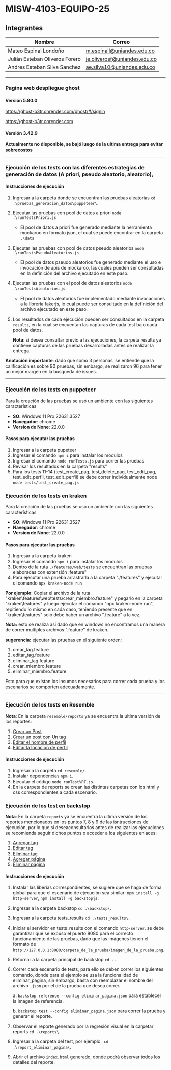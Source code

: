 # MISW-4103-EQUIPO-25

## Integrantes

|Nombre|Correo|
|---|---|
|Mateo Espinal Londoño|m.espinall@uniandes.edu.co|
|Julián Esteban Oliveros Forero|je.oliverosf@uniandes.edu.co|
|Andres Esteban Silva Sanchez|ae.silva10@uniandes.edu.co|

<hr/>

### Pagina web despliegue ghost

#### Versión 5.80.0

https://ghost-b3tr.onrender.com/ghost/#/signin

https://ghost-b3tr.onrender.com

#### Versión 3.42.9

**Actualmente no disponible, se bajó luego de la ultima entrega para evitar sobrecostos**

<hr/>

### Ejecución de los tests con las diferentes estrategias de generación de datos (A priori, pseudo aleatorio, aleatorio),


#### Instrucciones de ejecución

1. Ingresar a la carpeta donde se encuentran las pruebas aleatorias `cd .\pruebas_generacion_datos\puppeteer\`.
2. Ejecutar las pruebas con pool de datos a priori `node .\runTestsPriori.js`

   * El pool de datos a priori fue generado mediante la herramienta mockaroo en formato json, el cual se puede encontrar en la carpeta `.\data`

3. Ejecutar las pruebas con pool de datos pseudo aleatorios `node .\runTestsPseudoAleatorios.js`

   * El pool de datos pseudo aleatorios fue generado mediante el uso e invocación de apis de mockaroo, las cuales pueden ser consultadas en la definición del archivo ejecutado en este paso.
  
4. Ejecutar las pruebas con el pool de datos aleatorios `node .\runTestsAleatorios.js`.

   * El pool de datos aleatorios fue implementado mediante invocaciones a la librería fakerjs, lo cual puede ser consultado en la definición del archivo ejecutado en este paso.
  
5. Los resultados de cada ejecución pueden ser consultados en la carpeta `results`, en la cual se encuentan las capturas de cada test bajo cada pool de datos.

   **Nota**: si desea consultar previo a las ejecuciones, la carpeta results ya contiene capturas de las pruebas desarrolladas antes de realizar la entrega.

**Anotación importante**: dado que somo 3 personas, se entiende que la calificación es sobre 90 pruebas, sin embargo, se realizaron 96 para tener un mejor margen en la busqueda de issues.

<hr/>

### Ejecución de los tests en puppeteer
Para la creación de las pruebas se usó un ambiente con las siguientes características
* **SO**: Windows 11 Pro 22631.3527
* **Navegador**: chrome
* **Version de None**: 22.0.0

#### Pasos para ejecutar las pruebas
1. Ingresar a la carpeta pupeteer
2. Ingresar el comando `npm i` para instalar los modulos
3. Ingresar el comando `node runTests.js` para correr las pruebas
4. Revisar los resultados en la carpeta "results"
5. Para los tests 11-14 (test_create_pag, test_delete_pag, test_edit_pag, test_edit_perfil, test_edit_perfil) se debe correr individualmente node `node tests/test_create_pag.js`

### Ejecución de los tests en kraken
Para la creación de las pruebas se usó un ambiente con las siguientes características
* **SO**: Windows 11 Pro 22631.3527
* **Navegador**: chrome
* **Version de None**: 22.0.0

#### Pasos para ejecutar las pruebas
1. Ingresar a la carpeta kraken
2. Ingresar el comando `npm i` para instalar los modulos
3. Dentro de la ruta `./features/web/tests` se encuentran las pruebas elaboradas con extensión .feature"
4. Para ejecutar una prueba arrastrarla a la carpeta "./features" y ejecutar el comando `npx kraken-node run`

**Por ejemplo**: Copiar el archivo de la ruta "kraken\features\web\tests\crear_miembro.feature" y pegarlo en la carpeta "kraken\features" y luego ejecutar el comando "npx kraken-node run", repitiendo lo mismo en cada caso, teniendo presente que en "kraken\features" solo debe haber un archivo ".feature" a la vez.

**Nota:** esto se realiza así dado que en windows no encontramos una manera de correr multiples archivos ".feature" de kraken.

**sugerencia:** ejecutar las pruebas en el siguiente orden:

1. crear_tag.feature
2. editar_tag.feature
3. eliminar_tag.feature
4. crear_miembro.feature
5. eliminar_miembro.feature

Esto para que existan los insumos necesarios para correr cada prueba y los escenarios se comporten adecuadamente.


<hr/>

### Ejecución de los tests en Resemble


**Nota**: En la carpeta `resemble/reports` ya se encuentra la ultima versión de los reportes:
1. [Crear un Post](https://html-preview.github.io/?url=https://github.com/Mateoe/MISW-4103-EQUIPO-25/blob/main/resemble/reports/newPost/report.html)
1. [Crear un post con Un tag](https://html-preview.github.io/?url=https://github.com/Mateoe/MISW-4103-EQUIPO-25/blob/main/resemble/reports/newPostWithTag/report.html)
1. [Editar el nombre de perfil](https://html-preview.github.io/?url=https://github.com/Mateoe/MISW-4103-EQUIPO-25/blob/main/resemble/reports/EditProfileName/report.html)
1. [Editar la locacion de perfil](https://html-preview.github.io/?url=https://github.com/Mateoe/MISW-4103-EQUIPO-25/blob/main/resemble/reports/EditProfileLocation/report.html)



#### Instrucciones de ejecución
1. Ingresar a la carpeta `cd resemble/`.
2. Instalar dependencias `npm i`.
3. Ejecutar el código `node runTestVRT.js`.
4. En la carpeta de reports se crean las distintas carpetas con los html y css correspondientes a cada escenario.


### Ejecución de los test en backstop

**Nota**: En la carpeta `reports` ya se encuentra la ultima versión de los reportes mencionados en los puntos 7, 8 y 9 de las isntrucciones de ejecución, por lo que si deseaconsultarlos antes de realizar las ejecuciones se recomienda seguir dichos puntos o acceder a los siguientes enlaces:

1. [Agregar tag](https://html-preview.github.io/?url=https://github.com/Mateoe/MISW-4103-EQUIPO-25/blob/main/backstop/reports/report_agregar_tag/index.html)
1. [Editar tag](https://html-preview.github.io/?url=https://github.com/Mateoe/MISW-4103-EQUIPO-25/blob/main/backstop/reports/report_editar_tag/index.html)
1. [Eliminar tag](https://html-preview.github.io/?url=https://github.com/Mateoe/MISW-4103-EQUIPO-25/blob/main/backstop/reports/report_eliminar_tag/index.html)
1. [Agregar página](https://html-preview.github.io/?url=https://github.com/Mateoe/MISW-4103-EQUIPO-25/blob/main/backstop/reports/report_agregar_pagina/index.html)
1. [Eliminar página](https://html-preview.github.io/?url=https://github.com/Mateoe/MISW-4103-EQUIPO-25/blob/main/backstop/reports/report_eliminar_pagina/index.html)

#### Instrucciones de ejecución

1. Instalar las liberías correspondientes, se sugiere que se haga de forma global para que el escenario de ejecución sea similar: `npm install -g http-server`, `npm install -g backstopjs`.
2. Ingresar a la carpeta backstop `cd .\backstop\`.
3. Ingresar a la carpeta tests_results `cd .\tests_results\`.
4. Iniciar el servidor en tests_results con el comando `http-server`. se debe garantizar que se expuso el puerto 8080 para el correcto funcionamiento de las pruebas, dado que las imágenes tienen el formato de `http://127.0.0.1:8080/carpeta_de_la_prueba/imagen_de_la_prueba.png`.
5. Retornar a la carpeta principal de backstop `cd ..`.
6. Correr cada escenario de tests, para ello se deben correr los siguientes comando, donde para el ejemplo se usa la funcionalidad de eliminar_pagina, sin embargo, basta con reemplazar el nombre del archivo `.json` por el de la prueba que desea correr.
    
    a. `backstop reference --config eliminar_pagina.json` para establecer la imagen de referencia.
    
    b. `backstop test --config eliminar_pagina.json` para correr la prueba y generar el reporte.

7. Observar el reporte generado por la regresión visual en la carpetar reports `cd .\reports\`.
8. Ingresar a la carpeta del test, por ejemplo ` cd .\report_eliminar_pagina\`.
9. Abrir el archivo `index.html` generado, donde podrá observar todos los detalles del reporte.
